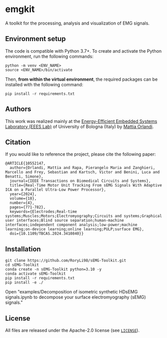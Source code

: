 # emgkit
A toolkit for the processing, analysis and visualization of EMG signals.

## Environment setup
The code is compatible with Python 3.7+. To create and activate the Python environment, run the following commands:
```
python -m venv <ENV_NAME>
source <ENV_NAME>/bin/activate
```

Then, **from within the virtual environment**, the required packages can be installed with the following command:
```
pip install -r requirements.txt
```

## Authors
This work was realized mainly at the [Energy-Efficient Embedded Systems Laboratory (EEES Lab)](https://dei.unibo.it/it/ricerca/laboratori-di-ricerca/eees) 
of University of Bologna (Italy) by [Mattia Orlandi](https://www.unibo.it/sitoweb/mattia.orlandi3/en).

## Citation
If you would like to reference the project, please cite the following paper:
```
@ARTICLE{10552147,
  author={Orlandi, Mattia and Rapa, Pierangelo Maria and Zanghieri, Marcello and Frey, Sebastian and Kartsch, Victor and Benini, Luca and Benatti, Simone},
  journal={IEEE Transactions on Biomedical Circuits and Systems}, 
  title={Real-Time Motor Unit Tracking From sEMG Signals With Adaptive ICA on a Parallel Ultra-Low Power Processor}, 
  year={2024},
  volume={18},
  number={4},
  pages={771-782},
  keywords={Electrodes;Real-time systems;Muscles;Motors;Electromyography;Circuits and systems;Graphical user interfaces;Blind source separation;human-machine interfaces;independent component analysis;low-power;machine learning;on-device learning;online learning;PULP;surface EMG},
  doi={10.1109/TBCAS.2024.3410840}}
```

## Installation
```
git clone https://github.com/RoryLi98/sEMG-Toolkit.git
cd sEMG-Toolkit
conda create -n sEMG-Toolkit python=3.10 -y
conda activate sEMG-Toolkit
pip install -r requirements.txt
pip install -e ./
```
Open "examples/Decomposition of isometric synthetic HDsEMG signals.ipynb to decompose your surface electromyography (sEMG) signals."


## License
All files are released under the Apache-2.0 license (see [`LICENSE`](https://github.com/pulp-bio/emgkit/blob/main/LICENSE)).
